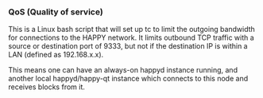 ### QoS (Quality of service) ###

This is a Linux bash script that will set up tc to limit the outgoing bandwidth for connections to the HAPPY network. It limits outbound TCP traffic with a source or destination port of 9333, but not if the destination IP is within a LAN (defined as 192.168.x.x).

This means one can have an always-on happyd instance running, and another local happyd/happy-qt instance which connects to this node and receives blocks from it.

